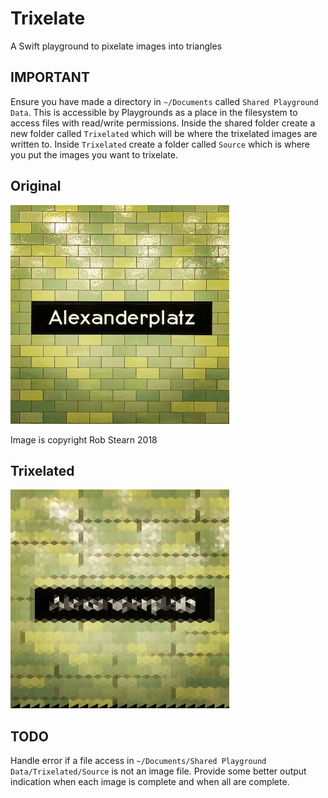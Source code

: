 # Trixelate
A Swift playground to pixelate images into triangles

## IMPORTANT
Ensure you have made a directory in `~/Documents` called `Shared Playground Data`. This is accessible by Playgrounds as a place in the filesystem to access files with read/write permissions.
Inside the shared folder create a new folder called `Trixelated` which will be where the trixelated images are written to.
Inside `Trixelated` create a folder called `Source` which is where you put the images you want to trixelate.

## Original

![original](https://github.com/mightyleader/trixelate/blob/master/Examples/original.jpg)

Image is copyright Rob Stearn 2018

## Trixelated

![trixelated](https://github.com/mightyleader/trixelate/blob/master/Examples/trixelated.png)

## TODO
Handle error if a file access in `~/Documents/Shared Playground Data/Trixelated/Source` is not an image file.
Provide some better output indication when each image is complete and when all are complete.
